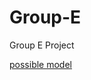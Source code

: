 # Group-E
Group E Project

[possible model](https://senselab.med.yale.edu/modeldb/ShowModel?model=42020#tabs-1)
